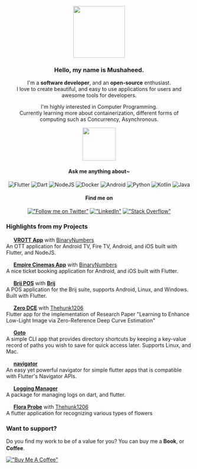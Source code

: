<div align="center">
  <img src="https://c.tenor.com/da79iNpu6pkAAAAi/peach-cat-animated.gif" width="140" /> 

  ### Hello, my name is Mushaheed.
  I'm a **software developer**, and an **open-source** enthusiast.
  <br />I love to create beautiful, and easy to use applications for users and awesome tools for developers.
  
  I'm highly interested in Computer Programming. <br/> Currently learning more about containerization, different forms of computing such as Concurrency, Asynchronous.

  <img src="https://c.tenor.com/Ax9SSqy-tXoAAAAi/angel-wings.gif" width="90" />
  
  #### Ask me anything about~
  ![Flutter](https://img.shields.io/badge/Flutter-%2302569B.svg?style=for-the-badge&logo=Flutter&logoColor=white)
  ![Dart](https://img.shields.io/badge/dart-%230175C2.svg?style=for-the-badge&logo=dart&logoColor=white)
  ![NodeJS](https://img.shields.io/badge/node.js-6DA55F?style=for-the-badge&logo=node.js&logoColor=white)
  ![Docker](https://img.shields.io/badge/docker-%230db7ed.svg?style=for-the-badge&logo=docker&logoColor=white)
  ![Android](https://img.shields.io/badge/Android-3DDC84?style=for-the-badge&logo=android&logoColor=white)
  ![Python](https://img.shields.io/badge/python-3670A0?style=for-the-badge&logo=python&logoColor=ffdd54)
  ![Kotlin](https://img.shields.io/badge/kotlin-%230095D5.svg?style=for-the-badge&logo=kotlin&logoColor=white)
  ![Java](https://img.shields.io/badge/java-%23ED8B00.svg?style=for-the-badge&logo=java&logoColor=white)
  
  #### Find me on
  [!["Follow me on Twitter"](https://img.shields.io/twitter/follow/_predatorx7?label=Follow%20me)](https://twitter.com/_predatorx7)
  [!["LinkedIn"](https://img.shields.io/badge/LinkedIn-blue?style=flat&logo=linkedin&labelColor=blue)](https://www.linkedin.com/in/syedmushaheed/)
  [!["Stack Overflow"](https://img.shields.io/badge/-Stackoverflow-FE7A16?style=flat&logo=stack-overflow&logoColor=white)](https://stackoverflow.com/users/10854681/syed-mushaheed)
  

<div />
<div align="start">

  ### Highlights from my Projects
  
  <img src="https://c.tenor.com/pXEDrZV2s4QAAAAi/star-spinning.gif" height="16" /> [**VROTT App**](https://vrfilms.in/gallery/vrott/) with [BinaryNumbers](https://binarynumbers.io/) <br />An OTT application for Android TV, Fire TV, Android, and iOS built with Flutter, and NodeJS.
  
  <img src="https://c.tenor.com/pXEDrZV2s4QAAAAi/star-spinning.gif" height="16" /> [**Empire Cinemas App**](https://play.google.com/store/apps/details?id=com.binary.empirecinema) with [BinaryNumbers](https://binarynumbers.io/) <br />A nice ticket booking application for Android, and iOS built with Flutter.
  
  <img src="https://c.tenor.com/pXEDrZV2s4QAAAAi/star-spinning.gif" height="16" /> [**Brij POS**]() with [**Brij**](https://brij.tech/) <br />A POS application for the Brij suite, supports Android, Linux, and Windows. Built with Flutter.
  
  <img src="https://c.tenor.com/pXEDrZV2s4QAAAAi/star-spinning.gif" height="16" /> [**Zero DCE**](https://github.com/predatorx7/Zero-DCE) with [Thehunk1206](https://github.com/Thehunk1206)<br />Flutter app for the implementation of Research Paper "Learning to Enhance Low-Light Image via Zero-Reference Deep Curve Estimation"
  
  <img src="https://c.tenor.com/pXEDrZV2s4QAAAAi/star-spinning.gif" height="16" /> [**Goto**](https://github.com/predatorx7/goto) <br />A simple CLI app that provides directory shortcuts by keeping a key-value record of paths you wish to save for quick access later. Supports Linux, and Mac.
  
  <img src="https://c.tenor.com/pXEDrZV2s4QAAAAi/star-spinning.gif" height="16" /> [**navigator**](https://pub.dev/packages/navigator) <br />An easy yet powerful navigator for simple flutter apps that is compatible with Flutter's Navigator APIs.
  
  <img src="https://c.tenor.com/pXEDrZV2s4QAAAAi/star-spinning.gif" height="16" /> [**Logging Manager**](https://pub.dev/packages/logging_manager_flutter) <br />A package for managing logs on dart, and flutter.
  
  <img src="https://c.tenor.com/pXEDrZV2s4QAAAAi/star-spinning.gif" height="16" /> [**Flora Probe**](https://github.com/predatorx7/flora-probe) with [Thehunk1206](https://github.com/Thehunk1206) <br />A flutter application for recognizing various types of flowers

### Want to support?
 
Do you find my work to be of a value for you?
You can buy me a **Book**, or **Coffee**. <img src="https://user-images.githubusercontent.com/41123719/164337945-b6ff1464-a6e2-4751-8df8-4169cdb039bd.gif" height="16" />

[!["Buy Me A Coffee"](https://www.buymeacoffee.com/assets/img/custom_images/orange_img.png)](https://www.buymeacoffee.com/mushaheed)
  
<div />
